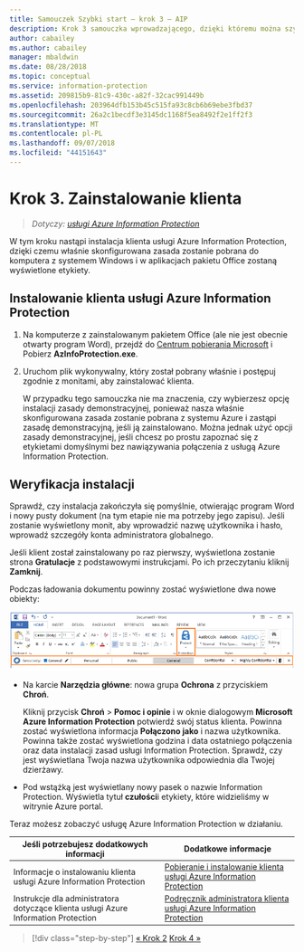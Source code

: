 ```yaml
---
title: Samouczek Szybki start — krok 3 — AIP
description: Krok 3 samouczka wprowadzającego, dzięki któremu można szybko wypróbować usługę Azure Information Protection — zainstalowanie klienta.
author: cabailey
ms.author: cabailey
manager: mbaldwin
ms.date: 08/28/2018
ms.topic: conceptual
ms.service: information-protection
ms.assetid: 209815b9-81c9-430c-a82f-32cac991449b
ms.openlocfilehash: 203964dfb153b45c515fa93c8cb6b69ebe3fbd37
ms.sourcegitcommit: 26a2c1becdf3e3145dc1168f5ea8492f2e1ff2f3
ms.translationtype: MT
ms.contentlocale: pl-PL
ms.lasthandoff: 09/07/2018
ms.locfileid: "44151643"
---
```

# <a name="step-3-install-the-client"></a>Krok 3. Zainstalowanie klienta

>*Dotyczy: [usługi Azure Information Protection](https://azure.microsoft.com/pricing/details/information-protection)*

W tym kroku nastąpi instalacja klienta usługi Azure Information Protection, dzięki czemu właśnie skonfigurowana zasada zostanie pobrana do komputera z systemem Windows i w aplikacjach pakietu Office zostaną wyświetlone etykiety.


## <a name="install-the-azure-information-protection-client"></a>Instalowanie klienta usługi Azure Information Protection

1. Na komputerze z zainstalowanym pakietem Office (ale nie jest obecnie otwarty program Word), przejdź do [Centrum pobierania Microsoft](https://www.microsoft.com/en-us/download/details.aspx?id=53018) i Pobierz **AzInfoProtection.exe**.
    
2. Uruchom plik wykonywalny, który został pobrany właśnie i postępuj zgodnie z monitami, aby zainstalować klienta.
    
    W przypadku tego samouczka nie ma znaczenia, czy wybierzesz opcję instalacji zasady demonstracyjnej, ponieważ nasza właśnie skonfigurowana zasada zostanie pobrana z systemu Azure i zastąpi zasadę demonstracyjną, jeśli ją zainstalowano. Można jednak użyć opcji zasady demonstracyjnej, jeśli chcesz po prostu zapoznać się z etykietami domyślnymi bez nawiązywania połączenia z usługą Azure Information Protection. 

## <a name="verify-the-installation"></a>Weryfikacja instalacji

Sprawdź, czy instalacja zakończyła się pomyślnie, otwierając program Word i nowy pusty dokument (na tym etapie nie ma potrzeby jego zapisu). Jeśli zostanie wyświetlony monit, aby wprowadzić nazwę użytkownika i hasło, wprowadź szczegóły konta administratora globalnego. 

Jeśli klient został zainstalowany po raz pierwszy, wyświetlona zostanie strona **Gratulacje** z podstawowymi instrukcjami. Po ich przeczytaniu kliknij **Zamknij**.

Podczas ładowania dokumentu powinny zostać wyświetlone dwa nowe obiekty:

![Samouczek Szybki start dla usługi Azure Information Protection, krok 3 — zainstalowany klient](./media/word2016-calloutsv2.png)

- Na karcie **Narzędzia główne**: nowa grupa **Ochrona** z przyciskiem **Chroń**.
    
    Kliknij przycisk **Chroń**  >  **Pomoc i opinie** i w oknie dialogowym **Microsoft Azure Information Protection** potwierdź swój status klienta. Powinna zostać wyświetlona informacja **Połączono jako** i nazwa użytkownika. Powinna także zostać wyświetlona godzina i data ostatniego połączenia oraz data instalacji zasad usługi Information Protection. Sprawdź, czy jest wyświetlana Twoja nazwa użytkownika odpowiednia dla Twojej dzierżawy.

- Pod wstążką jest wyświetlany nowy pasek o nazwie Information Protection. Wyświetla tytuł **czułości**i etykiety, które widzieliśmy w witrynie Azure portal. 

Teraz możesz zobaczyć usługę Azure Information Protection w działaniu.

|Jeśli potrzebujesz dodatkowych informacji|Dodatkowe informacje|
|--------------------------------|--------------------------|
|Informacje o instalowaniu klienta usługi Azure Information Protection|[Pobieranie i instalowanie klienta usługi Azure Information Protection](./rms-client/install-client-app.md)|
|Instrukcje dla administratora dotyczące klienta usługi Azure Information Protection|[Podręcznik administratora klienta usługi Azure Information Protection](./rms-client/client-admin-guide.md)|


>[!div class="step-by-step"]
[&#171; Krok 2](infoprotect-tutorial-step2.md)
[Krok 4 &#187;](infoprotect-tutorial-step4.md)
